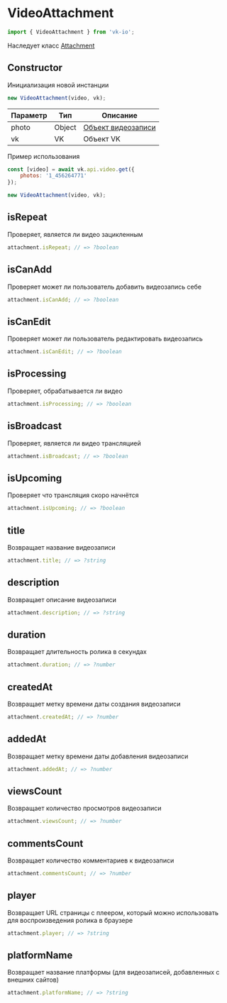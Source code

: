 # VideoAttachment

```js
import { VideoAttachment } from 'vk-io';
```

Наследует класс [Attachment](attachment.md)

## Constructor
Инициализация новой инстанции

```js
new VideoAttachment(video, vk);
```

| Параметр | Тип    | Описание                                               |
|----------|--------|--------------------------------------------------------|
| photo    | Object | [Объект видеозаписи](https://vk.com/dev/objects/video) |
| vk       | VK     | Объект VK                                              |

Пример использования

```js
const [video] = await vk.api.video.get({
	photos: '1_456264771'
});

new VideoAttachment(video, vk);
```

## isRepeat
Проверяет, является ли видео зацикленным

```js
attachment.isRepeat; // => ?boolean
```

## isCanAdd
Проверяет может ли пользователь добавить видеозапись себе

```js
attachment.isCanAdd; // => ?boolean
```

## isCanEdit
Проверяет может ли пользователь редактировать видеозапись

```js
attachment.isCanEdit; // => ?boolean
```

## isProcessing
Проверяет, обрабатывается ли видео

```js
attachment.isProcessing; // => ?boolean
```

## isBroadcast
Проверяет, является ли видео трансляцией

```js
attachment.isBroadcast; // => ?boolean
```

## isUpcoming
Проверяет что трансляция скоро начнётся

```js
attachment.isUpcoming; // => ?boolean
```

## title
Возвращает название видеозаписи

```js
attachment.title; // => ?string
```

## description
Возвращает описание видеозаписи

```js
attachment.description; // => ?string
```

## duration
Возвращает длительность ролика в секундах

```js
attachment.duration; // => ?number
```

## createdAt
Возвращает метку времени даты создания видеозаписи

```js
attachment.createdAt; // => ?number
```

## addedAt
Возвращает  метку времени даты добавления видеозаписи

```js
attachment.addedAt; // => ?number
```

## viewsCount
Возвращает количество просмотров видеозаписи

```js
attachment.viewsCount; // => ?number
```

## commentsCount
Возвращает количество комментариев к видеозаписи

```js
attachment.commentsCount; // => ?number
```

## player
Возвращает URL страницы с плеером, который можно использовать для воспроизведения ролика в браузере

```js
attachment.player; // => ?string
```

## platformName
Возвращает название платформы (для видеозаписей, добавленных с внешних сайтов)

```js
attachment.platformName; // => ?string
```
